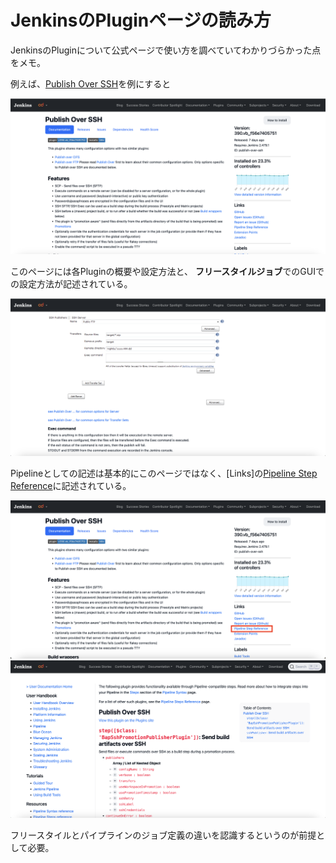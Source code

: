 # JenkinsのPluginページの読み方

JenkinsのPluginについて公式ページで使い方を調べていてわかりづらかった点をメモ。

例えば、[Publish Over SSH](https://plugins.jenkins.io/publish-over-ssh/)を例にすると

![](./README-images/plugin-page.png)

このページには各Pluginの概要や設定方法と、
**フリースタイルジョブ**でのGUIでの設定方法が記述されている。

![](./README-images/plugin-freestyle-gui.png)

Pipelineとしての記述は基本的にこのページではなく、[Links]の[Pipeline Step Reference](https://www.jenkins.io/doc/pipeline/steps/publish-over-ssh/)に記述されている。

![](./README-images/plugin-pipeline-step-reference-link.png)
![](./README-images/plugin-pipeline-step-reference.png)

フリースタイルとパイプラインのジョブ定義の違いを認識するというのが前提として必要。
